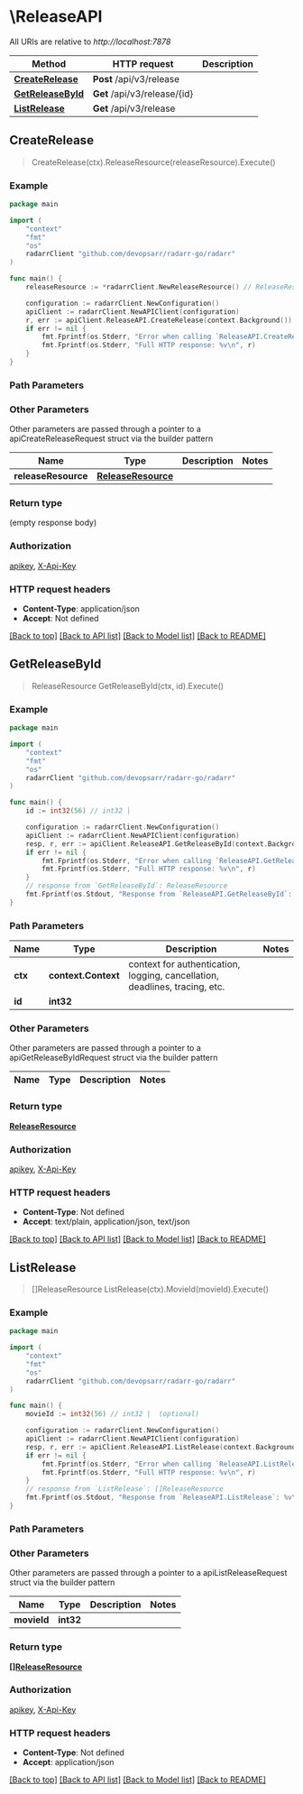 # \ReleaseAPI

All URIs are relative to *http://localhost:7878*

Method | HTTP request | Description
------------- | ------------- | -------------
[**CreateRelease**](ReleaseAPI.md#CreateRelease) | **Post** /api/v3/release | 
[**GetReleaseById**](ReleaseAPI.md#GetReleaseById) | **Get** /api/v3/release/{id} | 
[**ListRelease**](ReleaseAPI.md#ListRelease) | **Get** /api/v3/release | 



## CreateRelease

> CreateRelease(ctx).ReleaseResource(releaseResource).Execute()



### Example

```go
package main

import (
	"context"
	"fmt"
	"os"
	radarrClient "github.com/devopsarr/radarr-go/radarr"
)

func main() {
	releaseResource := *radarrClient.NewReleaseResource() // ReleaseResource |  (optional)

	configuration := radarrClient.NewConfiguration()
	apiClient := radarrClient.NewAPIClient(configuration)
	r, err := apiClient.ReleaseAPI.CreateRelease(context.Background()).ReleaseResource(releaseResource).Execute()
	if err != nil {
		fmt.Fprintf(os.Stderr, "Error when calling `ReleaseAPI.CreateRelease``: %v\n", err)
		fmt.Fprintf(os.Stderr, "Full HTTP response: %v\n", r)
	}
}
```

### Path Parameters



### Other Parameters

Other parameters are passed through a pointer to a apiCreateReleaseRequest struct via the builder pattern


Name | Type | Description  | Notes
------------- | ------------- | ------------- | -------------
 **releaseResource** | [**ReleaseResource**](ReleaseResource.md) |  | 

### Return type

 (empty response body)

### Authorization

[apikey](../README.md#apikey), [X-Api-Key](../README.md#X-Api-Key)

### HTTP request headers

- **Content-Type**: application/json
- **Accept**: Not defined

[[Back to top]](#) [[Back to API list]](../README.md#documentation-for-api-endpoints)
[[Back to Model list]](../README.md#documentation-for-models)
[[Back to README]](../README.md)


## GetReleaseById

> ReleaseResource GetReleaseById(ctx, id).Execute()



### Example

```go
package main

import (
	"context"
	"fmt"
	"os"
	radarrClient "github.com/devopsarr/radarr-go/radarr"
)

func main() {
	id := int32(56) // int32 | 

	configuration := radarrClient.NewConfiguration()
	apiClient := radarrClient.NewAPIClient(configuration)
	resp, r, err := apiClient.ReleaseAPI.GetReleaseById(context.Background(), id).Execute()
	if err != nil {
		fmt.Fprintf(os.Stderr, "Error when calling `ReleaseAPI.GetReleaseById``: %v\n", err)
		fmt.Fprintf(os.Stderr, "Full HTTP response: %v\n", r)
	}
	// response from `GetReleaseById`: ReleaseResource
	fmt.Fprintf(os.Stdout, "Response from `ReleaseAPI.GetReleaseById`: %v\n", resp)
}
```

### Path Parameters


Name | Type | Description  | Notes
------------- | ------------- | ------------- | -------------
**ctx** | **context.Context** | context for authentication, logging, cancellation, deadlines, tracing, etc.
**id** | **int32** |  | 

### Other Parameters

Other parameters are passed through a pointer to a apiGetReleaseByIdRequest struct via the builder pattern


Name | Type | Description  | Notes
------------- | ------------- | ------------- | -------------


### Return type

[**ReleaseResource**](ReleaseResource.md)

### Authorization

[apikey](../README.md#apikey), [X-Api-Key](../README.md#X-Api-Key)

### HTTP request headers

- **Content-Type**: Not defined
- **Accept**: text/plain, application/json, text/json

[[Back to top]](#) [[Back to API list]](../README.md#documentation-for-api-endpoints)
[[Back to Model list]](../README.md#documentation-for-models)
[[Back to README]](../README.md)


## ListRelease

> []ReleaseResource ListRelease(ctx).MovieId(movieId).Execute()



### Example

```go
package main

import (
	"context"
	"fmt"
	"os"
	radarrClient "github.com/devopsarr/radarr-go/radarr"
)

func main() {
	movieId := int32(56) // int32 |  (optional)

	configuration := radarrClient.NewConfiguration()
	apiClient := radarrClient.NewAPIClient(configuration)
	resp, r, err := apiClient.ReleaseAPI.ListRelease(context.Background()).MovieId(movieId).Execute()
	if err != nil {
		fmt.Fprintf(os.Stderr, "Error when calling `ReleaseAPI.ListRelease``: %v\n", err)
		fmt.Fprintf(os.Stderr, "Full HTTP response: %v\n", r)
	}
	// response from `ListRelease`: []ReleaseResource
	fmt.Fprintf(os.Stdout, "Response from `ReleaseAPI.ListRelease`: %v\n", resp)
}
```

### Path Parameters



### Other Parameters

Other parameters are passed through a pointer to a apiListReleaseRequest struct via the builder pattern


Name | Type | Description  | Notes
------------- | ------------- | ------------- | -------------
 **movieId** | **int32** |  | 

### Return type

[**[]ReleaseResource**](ReleaseResource.md)

### Authorization

[apikey](../README.md#apikey), [X-Api-Key](../README.md#X-Api-Key)

### HTTP request headers

- **Content-Type**: Not defined
- **Accept**: application/json

[[Back to top]](#) [[Back to API list]](../README.md#documentation-for-api-endpoints)
[[Back to Model list]](../README.md#documentation-for-models)
[[Back to README]](../README.md)

